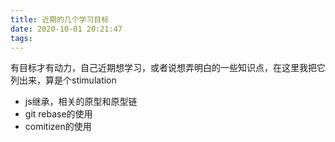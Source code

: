 ```yaml
---
title: 近期的几个学习目标
date: 2020-10-01 20:21:47
tags:
---
```


有目标才有动力，自己近期想学习，或者说想弄明白的一些知识点，在这里我把它列出来，算是个stimulation

- js继承，相关的原型和原型链
- git rebase的使用
- comitizen的使用